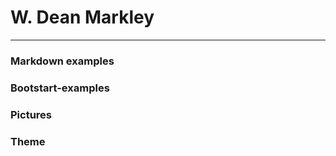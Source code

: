 # W. Dean Markley
<hr>

### Markdown examples

### Bootstart-examples

### Pictures

### Theme

<img src="/var/www/html/images/EarthFromSpace.jpg" alt="" class="rounded">


